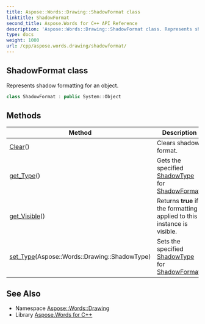 ```yaml
---
title: Aspose::Words::Drawing::ShadowFormat class
linktitle: ShadowFormat
second_title: Aspose.Words for C++ API Reference
description: 'Aspose::Words::Drawing::ShadowFormat class. Represents shadow formatting for an object in C++.'
type: docs
weight: 1000
url: /cpp/aspose.words.drawing/shadowformat/
---
```

## ShadowFormat class


Represents shadow formatting for an object.

```cpp
class ShadowFormat : public System::Object
```

## Methods

| Method | Description |
| --- | --- |
| [Clear](./clear/)() | Clears shadow format. |
| [get_Type](./get_type/)() | Gets the specified [ShadowType](../shadowtype/) for [ShadowFormat](./). |
| [get_Visible](./get_visible/)() | Returns **true** if the formatting applied to this instance is visible. |
| [set_Type](./set_type/)(Aspose::Words::Drawing::ShadowType) | Sets the specified [ShadowType](../shadowtype/) for [ShadowFormat](./). |
## See Also

* Namespace [Aspose::Words::Drawing](../)
* Library [Aspose.Words for C++](../../)
